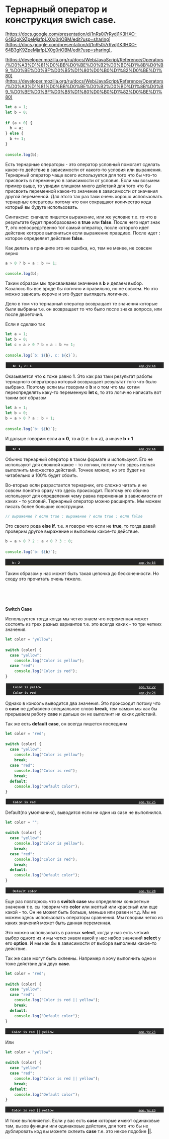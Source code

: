 # Тернарный оператор и конструкция swich case.

[https://docs.google.com/presentation/d/1nRs0i7rRydj1K3HXO-64B3gK9ZpeMjafpLX0g0riOBM/edit?usp=sharing](https://docs.google.com/presentation/d/1nRs0i7rRydj1K3HXO-64B3gK9ZpeMjafpLX0g0riOBM/edit?usp=sharing),

[https://developer.mozilla.org/ru/docs/Web/JavaScript/Reference/Operators/%D0%A3%D1%81%D0%BB%D0%BE%D0%B2%D0%BD%D1%8B%D0%B9_%D0%BE%D0%BF%D0%B5%D1%80%D0%B0%D1%82%D0%BE%D1%80](https://developer.mozilla.org/ru/docs/Web/JavaScript/Reference/Operators/%D0%A3%D1%81%D0%BB%D0%BE%D0%B2%D0%BD%D1%8B%D0%B9_%D0%BE%D0%BF%D0%B5%D1%80%D0%B0%D1%82%D0%BE%D1%80)

```js
let a = 1;
let b = 0;

if (a > 0) {
  b = a;
} else {
  b += 1;
}

console.log(b);

```

Есть тернарные операторы - это оператор условный помогает сделать какое-то действие в зависимости от какого-то условия или выражения. Тернарный оператор чаще всего используется для того что бы что-то присвоить в переменную в зависимости от условия. 
Если мы возьмем пример выше, то увидим слишком много действий для того что бы присвоить переменной какое-то значение в зависимости от значения другой переменной.
Для этого так раз таки очень хорошо использовать тернарные операторы потому что они сокращают количество кода который вы будуте использовать.

Синтаксис: сначало пишется выражение, или же условие т.е. то что в результате будет преобразовано в **true** или **false**. После чего идет знак **?**, это непосредственно тот самый оператор, после которого идет действие которое выпониться если выражение правдиво. После идет **:** которое определяет действие **false**.

Как делать в принципе это не ошибка, но, тем не менее, не совсем верно

```js
a > 0 ? b = a : b += 1;

console.log(b);
```
Таким образом мы присваиваем значение в **b** и делаем выбор. Казалось бы все вроде бы логично и правильно, но не совсем. Но это можно зависать короче и это будет выглядеть логичнее.

Дело в том что тернарный оператор возвращает те значения которые были выбраны т.е. он возвращает то что было после знака вопроса, или после двоеточия.

Если я сделаю так

```js
let a = 1;
let b = 0;
let c = a > 0 ? b = a : b += 1;

console.log(`b: ${b}, c: ${c}`);
```
![](img/001.png)

Оказывается что **с** тоже равно **1**. Это как раз таки результат работы тернарного оператрора который возвращает результат того что было выбрано. Поэтому если мы говорим о **b** и о том что мы хотим переопределять каку-то переменную **let c**, то это логично написать вот таким вот образом 

```js
let a = 1;
let b = 0;
b = a > 0 ? a : b + 1;

console.log(`b: ${b}`);
```
И дальше говорим если **a > 0**, то **a** (т.е. b = a), а иначе **b + 1**

![](img/002.png)

Обычно тернарный оператор в таком формате и используют. Его не используют для сложной какое - то логики, потому что здесь нельзя выполнить множество действий. Точнее можно, но это будет не читабельно и 100% будет сбоить.

Во-вторых если разрастается тернарник, его сложно читать и не совсем понятно сразу что здесь происходит. Поэтому его обычно используют для определения чему равна переменная в зависимости от каких - то условий.
Тернарный оператор можно расширять. Мы можем писать более большие конструкции.

```js
// выражение ? если true : выражение ? если true : если false
```
Это своего рода **else if**. т.е. я говорю что если не **true**, то тогда давай проверим другое выражение и выполним какое-то действие.

```js
b = a > 0 ? 2 : a < 0 ? 3 : 0;

console.log(`b: ${b}`);
```
![](img/003.png)

Таким образом у нас может быть такая цепочка до бесконечности. Но сходу это прочитать очень тяжело.

<br>
<br>
<br>

**Switch Case**

Используется тогда когда мы четко знаем что переменная может состоять из трех разных вариантов т.е. это всегда каких - то три четких значения.

```js
let color = "yellow";

switch (color) {
  case "yellow":
    console.log("Color is yellow");
  case "red":
    console.log("Color is red");
}
```
![](img/004.png)

Однако в консоль выводится два значения. Это происходит потому что в **case** не добавлено специальное слово **break**, тем самым мы как бы прерываем работу **case** и дальше он не выполнит ни каких действий. 

Так же есть **default case**, он всегда пишется последним

```js
let color = "red";

switch (color) {
  case "yellow":
    console.log("Color is yellow");
    break;
  case "red":
    console.log("Color is red");
    break;
  default:
    console.log("Default color");
}
```
![](img/005.png)

Default(по умолчанию), выводится если ни один из case не выполнился.

```js
let color = "";

switch (color) {
  case "yellow":
    console.log("Color is yellow");
    break;
  case "red":
    console.log("Color is red");
    break;
  default:
    console.log("Default color");
}
```
![](img/006.png)

Еще раз повторюсь что в **switch case** мы определяем конкретные значения т.е. сы говорим что **color** или желтый или крассный или еще какой - то. Он не может быть больше, меньше или равен и т.д. Мы не можем здесь использовать операторы сравнения. Мы говорим четко из каких значений может быть данная переменная.

Это можно использовать в разных **select**, когда у нас есть четкий выбор одного из и мы четко знаем какой у нас набор значений **select** у его **option**. И мы как бы в зависимости от выбора выполним какое-то действие.

Так же case могут быть склеены. Например я хочу выполнить одно и тоже действие для двух **case**.

```js
let color = "red";

switch (color) {
  case "yellow":
  case "red":
    console.log("Color is red || yellow");
    break;
  default:
    console.log("Default color");
}
````
![](img/007.png)

Или
```js
let color = "yellow";

switch (color) {
  case "yellow":
  case "red":
    console.log("Color is red || yellow");
    break;
  default:
    console.log("Default color");
}
```
![](img/007.png)

И тоже выполняется. 
Если у вас есть **case** которые имеют одинаковые там, вызов функции или одинаковые действия, для того что бы не дублировать код вы можете склеить **case** т.е. это некое подобие **||**.